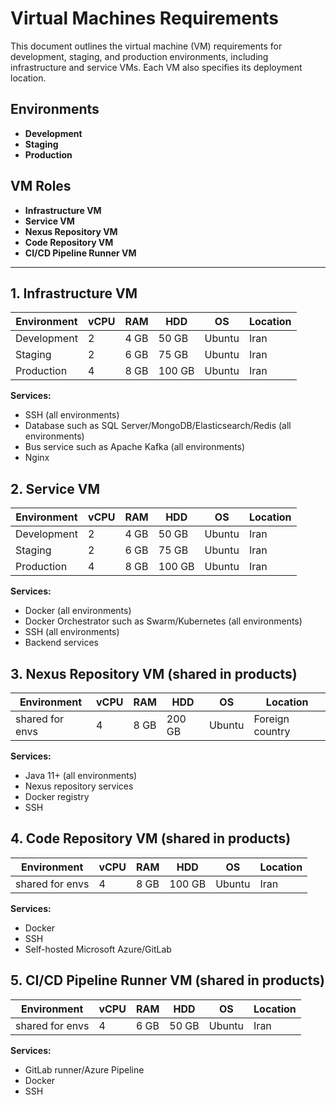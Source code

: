 # Virtual Machines Requirements

This document outlines the virtual machine (VM) requirements for development, staging, and production environments, including infrastructure and service VMs. Each VM also specifies its deployment location.

## Environments

- **Development**
- **Staging**
- **Production**

## VM Roles

- **Infrastructure VM**
- **Service VM**
- **Nexus Repository VM**
- **Code Repository VM**
- **CI/CD Pipeline Runner VM**

---

## 1. Infrastructure VM

| Environment   | vCPU | RAM   | HDD   | OS      | Location |
|---------------|------|-------|-------|---------|----------|
| Development   | 2    | 4 GB  | 50 GB | Ubuntu  | Iran     |
| Staging       | 2    | 6 GB  | 75 GB | Ubuntu  | Iran     |
| Production    | 4    | 8 GB  | 100 GB| Ubuntu  | Iran     |

**Services:**

- SSH (all environments)
- Database such as SQL Server/MongoDB/Elasticsearch/Redis (all environments)
- Bus service such as Apache Kafka (all environments)
- Nginx

## 2. Service VM

| Environment   | vCPU | RAM   | HDD   | OS      | Location |
|---------------|------|-------|-------|---------|----------|
| Development   | 2    | 4 GB  | 50 GB | Ubuntu  | Iran     |
| Staging       | 2    | 6 GB  | 75 GB | Ubuntu  | Iran     |
| Production    | 4    | 8 GB  | 100 GB| Ubuntu  | Iran     |

**Services:**

- Docker (all environments)
- Docker Orchestrator such as Swarm/Kubernetes (all environments)
- SSH (all environments)
- Backend services

## 3. Nexus Repository VM (shared in products)

| Environment   | vCPU | RAM   | HDD    | OS      | Location      |
|---------------|------|-------|--------|---------|---------------|
|shared for envs| 4    | 8 GB  | 200 GB | Ubuntu  |Foreign country|

**Services:**

- Java 11+ (all environments)
- Nexus repository services
- Docker registry
- SSH

## 4. Code Repository VM (shared in products)

| Environment   | vCPU | RAM   | HDD    | OS      | Location |
|---------------|------|-------|--------|---------|----------|
|shared for envs| 4    | 8 GB  | 100 GB | Ubuntu  | Iran     |

**Services:**

- Docker
- SSH
- Self-hosted Microsoft Azure/GitLab

## 5. CI/CD Pipeline Runner VM (shared in products)

| Environment   | vCPU | RAM   | HDD   | OS      | Location |
|---------------|------|-------|-------|---------|----------|
|shared for envs| 4    | 6 GB  | 50 GB | Ubuntu  | Iran     |

**Services:**

- GitLab runner/Azure Pipeline
- Docker
- SSH

